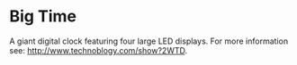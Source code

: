 # Big Time
A giant digital clock featuring four large LED displays.
For more information see: http://www.technoblogy.com/show?2WTD.
